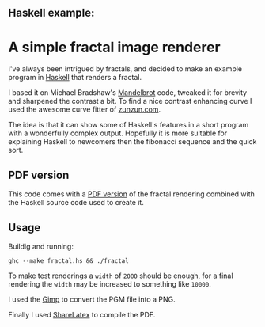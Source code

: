 ## Haskell example:
A simple fractal image renderer
===============================

I've always been intrigued by fractals, and decided to make an example program
in [Haskell](http://www.haskell.org) that renders a fractal.

I based it on Michael Bradshaw's [Mandelbrot](http://mjb.io/+/haskell-mandelbrot)
code, tweaked it for brevity and sharpened the contrast a bit.
To find a nice contrast enhancing curve I used the awesome curve fitter of
[zunzun.com](http://zunzun.com).

The idea is that it can show some of Haskell's features in a short program
with a wonderfully complex output. Hopefully it is more suitable for explaining
Haskell to newcomers then the fibonacci sequence and the quick sort.


## PDF version

This code comes with a [PDF version](https://github.com/cies/haskell-fractal/blob/master/haskell-fractal.pdf?raw=true)
of the fractal rendering combined with the Haskell source code used to create it.


## Usage

Buildig and running:

    ghc --make fractal.hs && ./fractal

To make test renderings a `width` of `2000` should be enough, for a final rendering
the `width` may be increased to something like `10000`.

I used the [Gimp](http://gimp.org) to convert the PGM file into a PNG.

Finally I used [ShareLatex](http://sharelatex.com) to compile the PDF.
